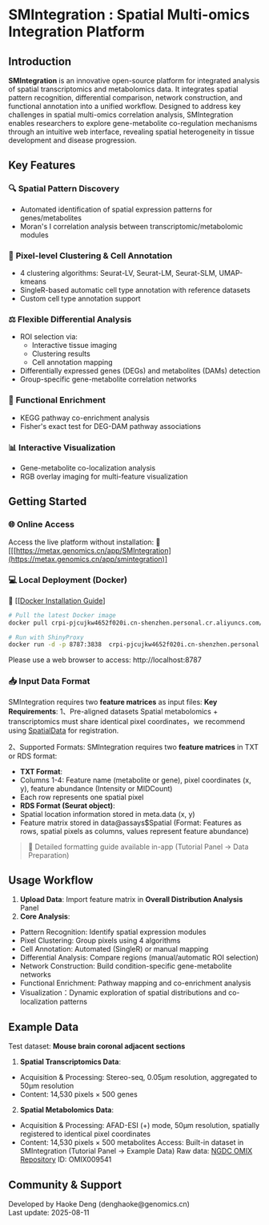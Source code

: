 # SMIntegration : Spatial Multi-omics Integration Platform
## Introduction
**SMIntegration** is an innovative open-source platform for integrated analysis of spatial transcriptomics and metabolomics data. It integrates spatial pattern recognition, differential comparison, network construction, and functional annotation into a unified workflow. Designed to address key challenges in spatial multi-omics correlation analysis, SMIntegration enables researchers to explore gene-metabolite co-regulation mechanisms through an intuitive web interface, revealing spatial heterogeneity in tissue development and disease progression.

## Key Features
### 🔍 **Spatial Pattern Discovery**
  - Automated identification of spatial expression patterns for genes/metabolites
  - Moran's I correlation analysis between transcriptomic/metabolomic modules
### 🧩 **Pixel-level Clustering & Cell Annotation**
  - 4 clustering algorithms: Seurat-LV, Seurat-LM, Seurat-SLM, UMAP-kmeans
  - SingleR-based automatic cell type annotation with reference datasets
  - Custom cell type annotation support
### ⚖️ **Flexible Differential Analysis**
  - ROI selection via: 
    - Interactive tissue imaging
    - Clustering results 
    - Cell annotation mapping
  - Differentially expressed genes (DEGs) and metabolites (DAMs) detection
  - Group-specific gene-metabolite correlation networks
### 🧬 **Functional Enrichment**
  - KEGG pathway co-enrichment analysis
  - Fisher's exact test for DEG-DAM pathway associations
### 📊 **Interactive Visualization**
  - Gene-metabolite co-localization analysis
  - RGB overlay imaging for multi-feature visualization

## Getting Started

### 🌐 Online Access  
Access the live platform without installation:
🔗 [[[https://metax.genomics.cn/app/SMIntegration](https://metax.genomics.cn/app/smintegration)]

### 💻 Local Deployment (Docker)  
🔗 [[[Docker Installation Guide](https://docs.docker.com/get-started/get-docker/)]
```bash
# Pull the latest Docker image
docker pull crpi-pjcujkw4652f020i.cn-shenzhen.personal.cr.aliyuncs.com/mzlab/smintegration:v-1.0<img width="692" height="19" alt="image" src="https://github.com/user-attachments/assets/2a9a7ef3-c99f-42eb-9083-d710fe2ec132" />

# Run with ShinyProxy
docker run -d -p 8787:3838  crpi-pjcujkw4652f020i.cn-shenzhen.personal.cr.aliyuncs.com/mzlab/smintegration:v-1.0
```
Please use a web browser to access: http://localhost:8787

### 📥 Input Data Format
SMIntegration requires two **feature matrices** as input files:
**Key Requirements**:
1、Pre-aligned datasets
Spatial metabolomics + transcriptomics must share identical pixel coordinates，we recommend using [SpatialData](SpatialData.md) for registration.

2、Supported Formats:
SMIntegration requires two **feature matrices** in TXT or RDS format:
 - **TXT Format**:
  - Columns 1-4: Feature name (metabolite or gene), pixel coordinates (x, y), feature abundance (Intensity or MIDCount)
  - Each row represents one spatial pixel
 - **RDS Format (Seurat object)**:
  - Spatial location information stored in meta.data (x, y)
  - Feature matrix stored in data@assays$Spatial (Format: Features as rows, spatial pixels as columns, values represent feature abundance)
> 📖 Detailed formatting guide available in-app (Tutorial Panel → Data Preparation)

## Usage Workflow

1. **Upload Data**: Import feature matrix in **Overall Distribution Analysis** Panel
2. **Core Analysis**: 
 - Pattern Recognition: Identify spatial expression modules
 - Pixel Clustering: Group pixels using 4 algorithms
 - Cell Annotation: Automated (SingleR) or manual mapping
 - Differential Analysis: Compare regions (manual/automatic ROI selection)
 - Network Construction: Build condition-specific gene-metabolite networks
 - Functional Enrichment: Pathway mapping and co-enrichment analysis
 - Visualization：Dynamic exploration of spatial distributions and co-localization patterns

## Example Data

Test dataset: **Mouse brain coronal adjacent sections**
1. **Spatial Transcriptomics Data**: 
 - Acquisition & Processing: Stereo-seq, 0.05μm resolution, aggregated to 50μm resolution
 - Content: 14,530 pixels × 500 genes
2. **Spatial Metabolomics Data**: 
 - Acquisition & Processing: AFAD-ESI (+) mode, 50μm resolution, spatially registered to identical pixel coordinates
 - Content: 14,530 pixels × 500 metabolites
Access:
Built-in dataset in SMIntegration (Tutorial Panel → Example Data)
Raw data: [NGDC OMIX Repository](https://ngdc.cncb.ac.cn/omix) ID: OMIX009541

## Community & Support

Developed by Haoke Deng (denghaoke\@genomics.cn)\
Last update: 2025-08-11
